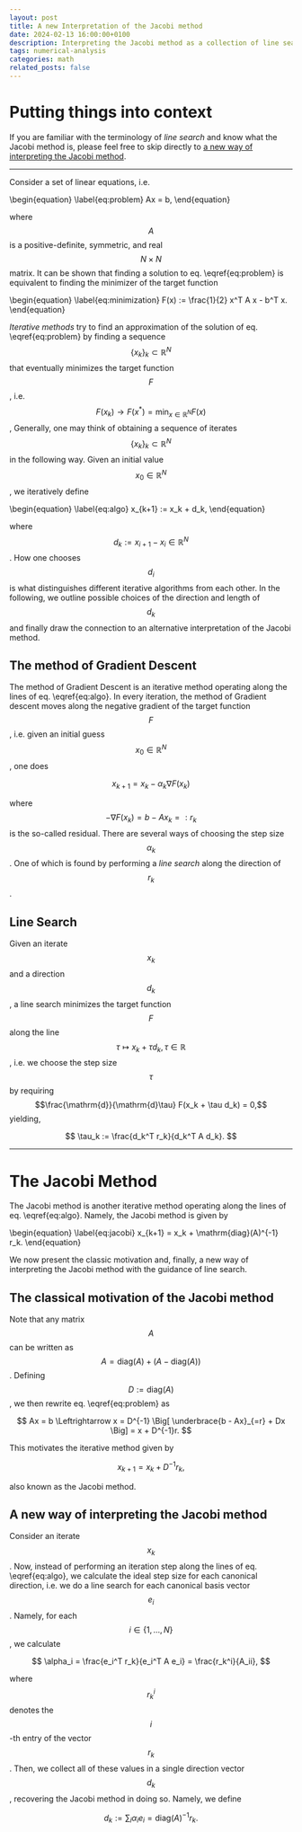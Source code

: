 ```yaml
---
layout: post
title: A new Interpretation of the Jacobi method
date: 2024-02-13 16:00:00+0100
description: Interpreting the Jacobi method as a collection of line searches
tags: numerical-analysis
categories: math
related_posts: false
---
```


# Putting things into context

If you are familiar with the terminology of _line search_
and know what the Jacobi method is, please feel free to skip directly to
[a new way of interpreting the Jacobi method](#a-new-way-of-interpreting-the-jacobi-method).

---

Consider a set of linear equations, i.e. 

\begin{equation}
    \label{eq:problem}
    Ax = b,
\end{equation}

where $$A$$ is a positive-definite, symmetric, and real $$N \times N$$ matrix.
It can be shown that finding a solution to eq. \eqref{eq:problem} is equivalent to
finding the minimizer of the target function

\begin{equation}
    \label{eq:minimization}
    F(x) := \frac{1}{2} x^T A x - b^T x.
\end{equation}

_Iterative methods_ try to find an approximation of the solution of
eq. \eqref{eq:problem} by finding a sequence
$$\{ x_k \}_k \subset \mathbb{R}^N$$
that eventually minimizes the target function $$F$$,
i.e. $$F(x_{k}) \to F(x^*) = \min_{x\in\mathbb{R}^N} F(x)$$,
Generally, one may think of obtaining a sequence of
iterates $$\{ x_k \}_k \subset \mathbb{R}^N$$
in the following way.
Given an initial value $$x_0 \in \mathbb{R}^N$$,
we iteratively define

\begin{equation}
\label{eq:algo}
x_{k+1} := x_k + d_k,
\end{equation}

where $$d_k := x_{i+1} - x_i \in \mathbb{R}^N$$.
How one chooses $$d_i$$ is what distinguishes different iterative
algorithms from each other.
In the following, we outline possible choices of the direction and length
of $$d_k$$ and finally draw the connection to an alternative interpretation
of the Jacobi method.

## The method of Gradient Descent
The method of Gradient Descent is an iterative method
operating along the lines of eq. \eqref{eq:algo}.
In every iteration, the method of Gradient descent moves
along the negative gradient of the target function $$F$$,
i.e. given an initial guess $$x_0 \in \mathbb{R}^N$$, one does

$$
x_{k+1} = x_k - \alpha_k \nabla F(x_k)
$$

where $$ -\nabla F(x_k) = b - A x_k =: r_k $$ is the so-called residual.
There are several ways of choosing the step size $$\alpha_k$$.
One of which is found by performing a _line search_ along the direction of $$r_k$$.

## Line Search
Given an iterate $$x_k$$ and a direction $$d_k$$,
a line search minimizes the target function $$F$$ along the line
$$\tau \mapsto x_k + \tau d_k,\,\tau\in\mathbb{R}$$,
i.e. we choose the step size $$\tau$$ by requiring
$$\frac{\mathrm{d}}{\mathrm{d}\tau} F(x_k + \tau d_k) = 0,$$
yielding,

$$
\tau_k := \frac{d_k^T r_k}{d_k^T A d_k}.
$$

---

# The Jacobi Method

The Jacobi method is another iterative method
operating along the lines of eq. \eqref{eq:algo}.
Namely, the Jacobi method is given by

\begin{equation}
\label{eq:jacobi}
x_{k+1} = x_k + \mathrm{diag}(A)^{-1} r_k.
\end{equation}

We now present the classic motivation and, finally,
a new way of interpreting the Jacobi method with the guidance
of line search.

## The classical motivation of the Jacobi method
Note that any matrix $$A$$ can be written as
$$A = \mathrm{diag}(A) + (A - \mathrm{diag}(A))$$.
Defining $$D:=\mathrm{diag}(A)$$,
we then rewrite eq. \eqref{eq:problem} as

$$
Ax = b
\Leftrightarrow
x = D^{-1} \Big[ \underbrace{b - Ax}_{=r} + Dx \Big] = x + D^{-1}r.
$$

This motivates the iterative method given by

$$
x_{k+1} = x_k + D^{-1}r_k,
$$

also known as the Jacobi method.

## A new way of interpreting the Jacobi method
Consider an iterate $$x_k$$.
Now, instead of performing an iteration step
along the lines of eq. \eqref{eq:algo},
we calculate the ideal step size for each canonical direction,
i.e. we do a line search for each canonical basis vector $$e_i$$.
Namely, for each $$i \in \{ 1, \dots, N \}$$, we calculate

$$
\alpha_i = \frac{e_i^T r_k}{e_i^T A e_i} = \frac{r_k^i}{A_ii},
$$

where $$r_k^i$$ denotes the $$i$$-th entry of the vector $$r_k$$.
Then, we collect all of these values in a single
direction vector $$d_k$$, recovering the Jacobi method in doing so.
Namely, we define

$$
d_k := \sum_i \alpha_i e_i =  \mathrm{diag}(A)^{-1} r_k.
$$